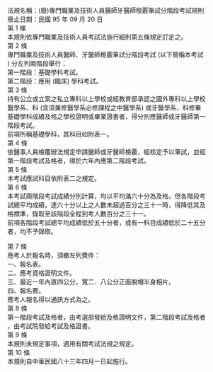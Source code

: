 法規名稱：(廢)專門職業及技術人員醫師牙醫師檢覈筆試分階段考試規則  
廢止日期：民國 95 年 09 月 20 日  
第 1 條  
本規則依專門職業及技術人員考試法施行細則第五條規定訂定之。  
第 2 條  
專門職業及技術人員醫師、牙醫師檢覈筆試分階段考試 (以下簡稱本考試  
) 分左列兩階段舉行：  
第一階段：基礎學科考試。  
第二階段：應用 (臨床) 學科考試。  
第 3 條  
持有公立或立案之私立專科以上學校或經教育部承認之國外專科以上學校  
醫學系、科 (含須兼修醫學系必修課程之中醫學系) 或牙醫學系、科修畢  
基礎學科成績及格之學校證明或畢業證書者，得分別應醫師或牙醫師第一  
階段考試。  
前項所稱基礎學科，其科目如附表一。  
第 4 條  
依醫事人員檢覆辦法規定申請醫師或牙醫師檢覈，經核定予以筆試，並經  
第一階段考試及格者，得於六年內應第二階段考試。  
第 5 條  
本考試應試科目依附表二之規定。  
第 6 條  
本考試兩階段考試成績分別計算，均以平均滿六十分為及格。但各階段考  
試總平均成績，達六十分以上之人數未超過百分之三十一時，得降低其及  
格標準，錄取至該階段全程到考人數百分之三十一。  
前項各階段考試總平均成績低於五十分者，或有一科目成績低於二十五分  
者，均不予錄取。  


第 7 條  
應考人於報名時，須繳左列費件：  
一、報名表。  
二、應考資格證明文件。  
三、最近一年內直四公分，寬二．八公分正面脫帽半身相片。  
四、報名費。  
應考人報名得以通訊方式為之。  
第 8 條  
第一階段考試及格者，由考選部發給及格證明文件，第二階段考試及格者  
，由考試院發給考試及格證書。  
第 9 條  
本規則未規定事項，適用有關考試法規之規定。  
第 10 條  
本規則自中華民國八十三年四月一日起施行。  


